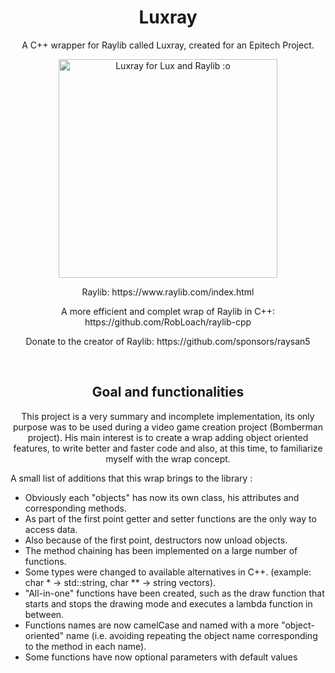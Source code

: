 <h1 align="center">Luxray</h1>
<p align="center">
  A C++ wrapper for Raylib called Luxray, created for an Epitech Project.
</p>

<p align="center">
  <img src="https://i.pinimg.com/originals/6d/db/41/6ddb4145a7a1bc3ff3cd5c6bf7ee9097.jpg" width="350" title="Luxray for Lux and Raylib :o">
</p>

<p align="center">
  Raylib: https://www.raylib.com/index.html
</p>

<p align="center">
  A more efficient and complet wrap of Raylib in C++: https://github.com/RobLoach/raylib-cpp
</p>

<p align="center">
  Donate to the creator of Raylib: https://github.com/sponsors/raysan5
</p>
<br>

<h2 align="center">Goal and functionalities</h2>

<p align="center">
This project is a very summary and incomplete implementation, its only purpose was to be used during a video game creation project (Bomberman project).
His main interest is to create a wrap adding object oriented features, to write better and faster code and also, at this time, to familiarize myself with the wrap concept.
</p>

<p>A small list of additions that this wrap brings to the library :

- Obviously each "objects" has now its own class, his attributes and corresponding methods.
- As part of the first point getter and setter functions are the only way to access data.
- Also because of the first point, destructors now unload objects.
- The method chaining has been implemented on a large number of functions.
- Some types were changed to available alternatives in C++. (example: char * -> std::string, char ** -> string vectors).
- "All-in-one" functions have been created, such as the draw function that starts and stops the drawing mode and executes a lambda function in between.
- Functions names are now camelCase and named with a more "object-oriented" name (i.e. avoiding repeating the object name corresponding to the method in each name).
- Some functions have now optional parameters with default values
</p>
